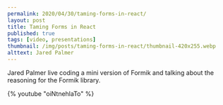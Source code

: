 ```yaml
---
permalink: 2020/04/30/taming-forms-in-react/
layout: post
title: Taming Forms in React
published: true
tags: [video, presentations]
thumbnail: /img/posts/taming-forms-in-react/thumbnail-420x255.webp
alttext: Jared Palmer
---
```


Jared Palmer live coding a mini version of Formik and talking about the reasoning for the Formik library.

{% youtube "oiNtnehlaTo" %}
